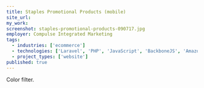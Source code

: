 ```yaml
---
title: Staples Promotional Products (mobile)
site_url: 
my_work:
screenshot: staples-promotional-products-090717.jpg
employer: Compulse Integrated Marketing
tags:
  - industries: ['ecommerce']
  - technologies: ['Laravel', 'PHP', 'JavaScript', 'BackboneJS', 'Amazon AWS']
  - project_types: ['website']
published: true
---
```


Color filter.
